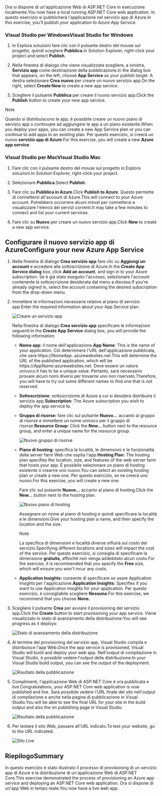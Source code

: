 <span data-ttu-id="ef79c-101">Ora si dispone di un'applicazione Web di ASP.NET Core in esecuzione localmente.</span><span class="sxs-lookup"><span data-stu-id="ef79c-101">You now have a local running ASP.NET Core web application.</span></span> <span data-ttu-id="ef79c-102">In questo esercizio si pubblicherà l'applicazione nel servizio app di Azure.</span><span class="sxs-lookup"><span data-stu-id="ef79c-102">In this exercise, you'll publish your application to Azure App Service.</span></span>

### <a name="visual-studio-for-windows"></a><span data-ttu-id="ef79c-103">Visual Studio per Windows</span><span class="sxs-lookup"><span data-stu-id="ef79c-103">Visual Studio for Windows</span></span>

1. <span data-ttu-id="ef79c-104">In Esplora soluzioni fare clic con il pulsante destro del mouse sul progetto, quindi scegliere **Pubblica**.</span><span class="sxs-lookup"><span data-stu-id="ef79c-104">In Solution Explorer, right-click your project and select **Publish**.</span></span>

1. <span data-ttu-id="ef79c-105">Nella finestra di dialogo che viene visualizzata scegliere, a sinistra, **Servizio app** come destinazione della pubblicazione.</span><span class="sxs-lookup"><span data-stu-id="ef79c-105">In the dialog box that appears, on the left, choose **App Service** as your publish target.</span></span>  <span data-ttu-id="ef79c-106">A destra selezionare **Crea nuovo** per creare un nuovo servizio app.</span><span class="sxs-lookup"><span data-stu-id="ef79c-106">On the right, select **Create New** to create a new app service.</span></span>

1. <span data-ttu-id="ef79c-107">Scegliere il pulsante **Pubblica** per creare il nuovo servizio app.</span><span class="sxs-lookup"><span data-stu-id="ef79c-107">Click the **Publish** button to create your new app service.</span></span>

> [!NOTE]
> <span data-ttu-id="ef79c-108">Quando si distribuiscono le app, è possibile creare un nuovo piano di servizio app o continuare ad aggiungere le app a un piano esistente.</span><span class="sxs-lookup"><span data-stu-id="ef79c-108">When you deploy your apps, you can create a new App Service plan or you can continue to add apps to an existing plan.</span></span> <span data-ttu-id="ef79c-109">Per questo esercizio, si creerà un nuovo **servizio app di Azure**.</span><span class="sxs-lookup"><span data-stu-id="ef79c-109">For this exercise, you will create a new **Azure app service**.</span></span>

### <a name="visual-studio-mac"></a><span data-ttu-id="ef79c-110">Visual Studio per Mac</span><span class="sxs-lookup"><span data-stu-id="ef79c-110">Visual Studio Mac</span></span>

1. <span data-ttu-id="ef79c-111">Fare clic con il pulsante destro del mouse sul progetto in Esplora soluzioni.</span><span class="sxs-lookup"><span data-stu-id="ef79c-111">In  Solution Explorer, right-click your project.</span></span>

1. <span data-ttu-id="ef79c-112">Selezionare **Pubblica**.</span><span class="sxs-lookup"><span data-stu-id="ef79c-112">Select **Publish**.</span></span>

1. <span data-ttu-id="ef79c-113">Fare clic su **Pubblica in Azure**.</span><span class="sxs-lookup"><span data-stu-id="ef79c-113">Click **Publish to Azure**.</span></span> <span data-ttu-id="ef79c-114">Questo permette di connettersi all'account di Azure.</span><span class="sxs-lookup"><span data-stu-id="ef79c-114">This will connect to your Azure account.</span></span> <span data-ttu-id="ef79c-115">Potrebbero occorrere alcuni minuti per connettersi e visualizzare l'elenco dei servizi correnti.</span><span class="sxs-lookup"><span data-stu-id="ef79c-115">It may take a few minutes to connect and list your current services.</span></span>

1. <span data-ttu-id="ef79c-116">Fare clic su **Nuovo** per creare un nuovo servizio app.</span><span class="sxs-lookup"><span data-stu-id="ef79c-116">Click **New** to create a new app service.</span></span>

## <a name="configure-your-new-azure-app-service"></a><span data-ttu-id="ef79c-117">Configurare il nuovo servizio app di Azure</span><span class="sxs-lookup"><span data-stu-id="ef79c-117">Configure your new Azure App Service</span></span>

1. <span data-ttu-id="ef79c-118">Nella finestra di dialogo **Crea servizio app** fare clic su **Aggiungi un account** e accedere alla sottoscrizione di Azure.</span><span class="sxs-lookup"><span data-stu-id="ef79c-118">In the **Create App Service dialog** box, click **Add an account**, and sign in to your Azure subscription.</span></span> <span data-ttu-id="ef79c-119">Se è già stato eseguito l'accesso, selezionare l'account contenente la sottoscrizione desiderata dal menu a discesa.</span><span class="sxs-lookup"><span data-stu-id="ef79c-119">If you're already signed in, select the account containing the desired subscription from the drop-down menu.</span></span>

1. <span data-ttu-id="ef79c-120">Immettere le informazioni necessarie relative al piano di servizio app.</span><span class="sxs-lookup"><span data-stu-id="ef79c-120">Enter the required information about your App Service plan.</span></span>

    ![Creare un servizio app](../media-draft/5-CreateAppService.png)

    <span data-ttu-id="ef79c-122">Nella finestra di dialogo **Crea servizio app** specificare le informazioni seguenti:</span><span class="sxs-lookup"><span data-stu-id="ef79c-122">In the **Create App Service** dialog box, you will provide the following information:</span></span>

    - <span data-ttu-id="ef79c-123">**Nome app**: il nome dell'applicazione.</span><span class="sxs-lookup"><span data-stu-id="ef79c-123">**App Name**: This is the name of your application.</span></span>  <span data-ttu-id="ef79c-124">Ciò determinerà l'URL dell'applicazione pubblicata, che sarà https://_NomeApp_. azurewebsites.net.</span><span class="sxs-lookup"><span data-stu-id="ef79c-124">This will determine the URL of the published application, which will be https://_AppName_.azurewebsites.net.</span></span>  <span data-ttu-id="ef79c-125">Deve essere un valore univoco.</span><span class="sxs-lookup"><span data-stu-id="ef79c-125">It has to be a unique value.</span></span> <span data-ttu-id="ef79c-126">Pertanto, sarà necessario provare alcuni nomi diversi per trovarne uno non riservato.</span><span class="sxs-lookup"><span data-stu-id="ef79c-126">Therefore, you will have to try out some different names to find one that is not reserved.</span></span>

    - <span data-ttu-id="ef79c-127">**Sottoscrizione**: sottoscrizione di Azure a cui si desidera distribuire il servizio app.</span><span class="sxs-lookup"><span data-stu-id="ef79c-127">**Subscription**: The Azure subscription you wish to deploy the app service to.</span></span>

    - <span data-ttu-id="ef79c-128">**Gruppo di risorse:** fare clic sul pulsante **Nuovo...** accanto al gruppo di risorse e immettere un nome univoco per il gruppo di risorse.</span><span class="sxs-lookup"><span data-stu-id="ef79c-128">**Resource Group:** Click the **New...** button next to the resource group, and enter a unique name for the resource group.</span></span>

        ![Nuovo gruppo di risorse](../media-draft/5-NewResourceGroup.png)

    - <span data-ttu-id="ef79c-130">**Piano di hosting:** specifica la località, le dimensioni e le funzionalità della server farm Web che ospita l'app.</span><span class="sxs-lookup"><span data-stu-id="ef79c-130">**Hosting Plan:** The hosting plan specifies the location, size, and features of the web server farm that hosts your app.</span></span> <span data-ttu-id="ef79c-131">È possibile selezionare un piano di hosting esistente o crearne uno nuovo.</span><span class="sxs-lookup"><span data-stu-id="ef79c-131">You can select an existing hosting plan or create a new one.</span></span> <span data-ttu-id="ef79c-132">Per questo esercizio, se ne creerà uno nuovo.</span><span class="sxs-lookup"><span data-stu-id="ef79c-132">For this exercise, you will create a new one.</span></span>

        <span data-ttu-id="ef79c-133">Fare clic sul pulsante **Nuovo...** accanto al piano di hosting.</span><span class="sxs-lookup"><span data-stu-id="ef79c-133">Click the **New...** button next to the hosting plan.</span></span>

        ![Nuovo piano di hosting](../media-draft/5-NewHostingPlan.png)

        <span data-ttu-id="ef79c-135">Assegnare un nome al piano di hosting e quindi specificare la località e le dimensioni.</span><span class="sxs-lookup"><span data-stu-id="ef79c-135">Give your hosting plan a name, and then specify the location and the size.</span></span>  
        
        > [!NOTE]
        > <span data-ttu-id="ef79c-136">La specifica di dimensioni e località diverse influirà sul costo del servizio.</span><span class="sxs-lookup"><span data-stu-id="ef79c-136">Specifying different locations and sizes will impact the cost of the service.</span></span> <span data-ttu-id="ef79c-137">Per questo esercizio, si consiglia di specificare la dimensione **gratuita**, affinché non venga addebitato alcun costo.</span><span class="sxs-lookup"><span data-stu-id="ef79c-137">For the exercise, it is recommended that you specify the **Free** size, which will ensure you won't incur any costs.</span></span>

    - <span data-ttu-id="ef79c-138">**Application Insights:** consente di specificare se usare Application Insights per l'applicazione.</span><span class="sxs-lookup"><span data-stu-id="ef79c-138">**Application Insights:** Specifies if you want to use Application Insights for your application.</span></span> <span data-ttu-id="ef79c-139">Per questo esercizio, è consigliabile scegliere **Nessuna**.</span><span class="sxs-lookup"><span data-stu-id="ef79c-139">For this exercise, we recommend that you choose **None.**</span></span>

1. <span data-ttu-id="ef79c-140">Scegliere il pulsante **Crea** per avviare il provisioning del servizio app.</span><span class="sxs-lookup"><span data-stu-id="ef79c-140">Click the **Create** button to start provisioning your app service.</span></span> <span data-ttu-id="ef79c-141">Viene visualizzato lo stato di avanzamento della distribuzione:</span><span class="sxs-lookup"><span data-stu-id="ef79c-141">You will see progress as it deploys:</span></span>

    ![Stato di avanzamento della distribuzione](../media-draft/5-DeployProgress.png)

1. <span data-ttu-id="ef79c-143">Al termine del provisioning del servizio app, Visual Studio compila e distribuisce l'app Web.</span><span class="sxs-lookup"><span data-stu-id="ef79c-143">Once the app service is provisioned, Visual Studio will build and deploy your web app.</span></span>  <span data-ttu-id="ef79c-144">Nell'output di compilazione in Visual Studio, è possibile vedere l'output della distribuzione.</span><span class="sxs-lookup"><span data-stu-id="ef79c-144">In your Visual Studio build output, you can see the output of the deployment.</span></span>

    ![Risultato della pubblicazione](../media-draft/5-PublishResult.png)

1. <span data-ttu-id="ef79c-146">Complimenti, l'applicazione Web di ASP.NET Core è ora pubblicata e live.</span><span class="sxs-lookup"><span data-stu-id="ef79c-146">Congratulations, your ASP.NET Core web application is now published and live.</span></span> <span data-ttu-id="ef79c-147">Sarà possibile vedere l'URL finale del sito nell'output di compilazione e anche nella pagina di pubblicazione in Visual Studio.</span><span class="sxs-lookup"><span data-stu-id="ef79c-147">You will be able to see the final URL for your site in the build output and also the on publishing page in Visual Studio.</span></span>

    ![Risultato della pubblicazione](../media-draft/5-PublishPage.png)

1. <span data-ttu-id="ef79c-149">Per testare il sito Web, passare all'URL indicato.</span><span class="sxs-lookup"><span data-stu-id="ef79c-149">To test your website, go to the URL indicated.</span></span>

    ![Sito Live](../media-draft/5-WebPageLive.png)

## <a name="summary"></a><span data-ttu-id="ef79c-151">Riepilogo</span><span class="sxs-lookup"><span data-stu-id="ef79c-151">Summary</span></span>

<span data-ttu-id="ef79c-152">In questo esercizio è stato illustrato il processo di provisioning di un servizio app di Azure e la distribuzione di un'applicazione Web di ASP.NET Core.</span><span class="sxs-lookup"><span data-stu-id="ef79c-152">This exercise demonstrated the process of provisioning an Azure app service and deploying an ASP.NET Core web application.</span></span> <span data-ttu-id="ef79c-153">Ora si dispone di un'app Web in tempo reale.</span><span class="sxs-lookup"><span data-stu-id="ef79c-153">You now have a live web app.</span></span>
